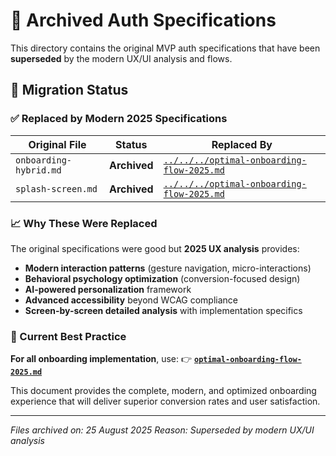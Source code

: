 # 📁 Archived Auth Specifications

This directory contains the original MVP auth specifications that have been **superseded** by the modern UX/UI analysis and flows.

## 🔄 Migration Status

### ✅ Replaced by Modern 2025 Specifications

| Original File | Status | Replaced By |
|---------------|--------|-------------|
| `onboarding-hybrid.md` | **Archived** | [`../../../optimal-onboarding-flow-2025.md`](../../../optimal-onboarding-flow-2025.md) |
| `splash-screen.md` | **Archived** | [`../../../optimal-onboarding-flow-2025.md`](../../../optimal-onboarding-flow-2025.md) |

### 📈 Why These Were Replaced

The original specifications were good but **2025 UX analysis** provides:

- **Modern interaction patterns** (gesture navigation, micro-interactions)
- **Behavioral psychology optimization** (conversion-focused design)
- **AI-powered personalization** framework
- **Advanced accessibility** beyond WCAG compliance
- **Screen-by-screen detailed analysis** with implementation specifics

### 🚀 Current Best Practice

**For all onboarding implementation**, use:
👉 **[`optimal-onboarding-flow-2025.md`](../../../optimal-onboarding-flow-2025.md)**

This document provides the complete, modern, and optimized onboarding experience that will deliver superior conversion rates and user satisfaction.

---

*Files archived on: 25 August 2025*
*Reason: Superseded by modern UX/UI analysis*